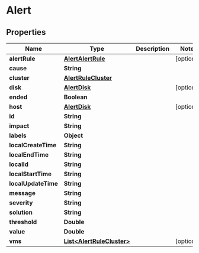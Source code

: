 

# Alert


## Properties

Name | Type | Description | Notes
------------ | ------------- | ------------- | -------------
**alertRule** | [**AlertAlertRule**](AlertAlertRule.md) |  |  [optional]
**cause** | **String** |  | 
**cluster** | [**AlertRuleCluster**](AlertRuleCluster.md) |  | 
**disk** | [**AlertDisk**](AlertDisk.md) |  |  [optional]
**ended** | **Boolean** |  | 
**host** | [**AlertDisk**](AlertDisk.md) |  |  [optional]
**id** | **String** |  | 
**impact** | **String** |  | 
**labels** | **Object** |  | 
**localCreateTime** | **String** |  | 
**localEndTime** | **String** |  | 
**localId** | **String** |  | 
**localStartTime** | **String** |  | 
**localUpdateTime** | **String** |  | 
**message** | **String** |  | 
**severity** | **String** |  | 
**solution** | **String** |  | 
**threshold** | **Double** |  | 
**value** | **Double** |  | 
**vms** | [**List&lt;AlertRuleCluster&gt;**](AlertRuleCluster.md) |  |  [optional]



